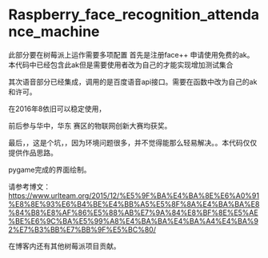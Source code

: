 # Raspberry_face_recognition_attendance_machine

此部分要在树莓派上运作需要多项配置
首先是注册face++ 申请使用免费的ak。本代码中已经包含此ak但是需要使用者改为自己的才能实现增加测试集合

其次语音部分已经集成，调用的是百度语音api接口。需要在函数中改为自己的ak和许可。

在2016年8依旧可以稳定使用，

前后参与华中，华东 赛区的物联网创新大赛均获奖。

最后，，这是个坑，，因为环境问题很多，并不觉得能那么轻易解决。。本代码仅仅提供作品思路。

pygame完成的界面绘制。


请参考博文：
https://www.urlteam.org/2015/12/%E5%9F%BA%E4%BA%8E%E6%A0%91%E8%8E%93%E6%B4%BE%E4%BB%A5%E5%8F%8A%E4%BA%BA%E8%84%B8%E8%AF%86%E5%88%AB%E7%9A%84%E8%BF%8E%E5%AE%BE%E6%9C%BA%E5%99%A8%E4%BA%BA%E4%BA%A4%E4%BA%92%E7%B3%BB%E7%BB%9F%E5%BC%80/

在博客内还有其他树莓派项目贡献。
